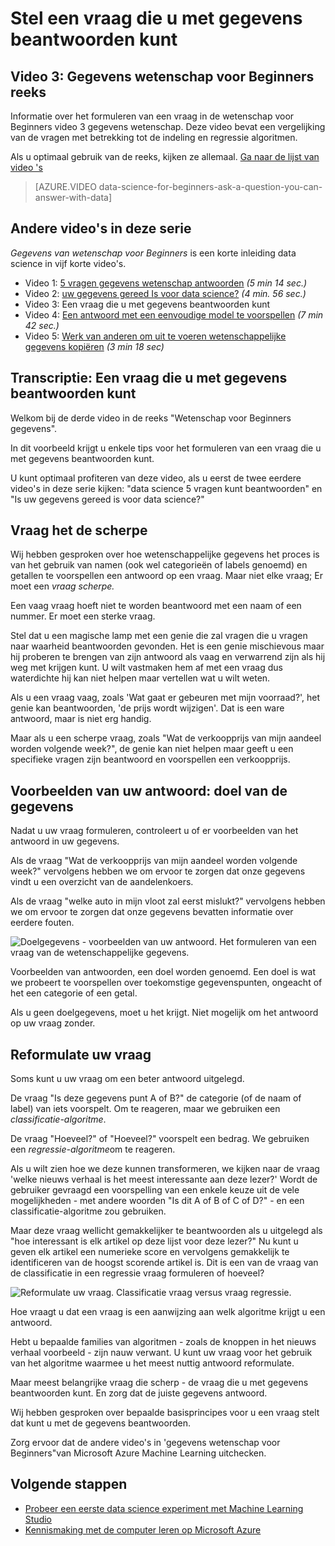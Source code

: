 <properties
   pageTitle="U beantwoordt een vraag formuleren met gegevens - vragen | Microsoft Azure"
   description="Informatie over het formuleren van een vraag in de wetenschap voor Beginners video 3 gegevens wetenschap. Bevat een vergelijking van de indeling en regressie vragen."
   keywords="Data science vragen, vragen, vragen regressie, classificatievragen formuleren, scherpe vraag"
   services="machine-learning"
   documentationCenter="na"
   authors="cjgronlund"
   manager="jhubbard"
   editor="cjgronlund"/>

<tags
   ms.service="machine-learning"
   ms.devlang="na"
   ms.topic="article"
   ms.tgt_pltfrm="na"
   ms.workload="na"
   ms.date="10/20/2016"
   ms.author="cgronlun;garye"/>

# <a name="ask-a-question-you-can-answer-with-data"></a>Stel een vraag die u met gegevens beantwoorden kunt

## <a name="video-3-data-science-for-beginners-series"></a>Video 3: Gegevens wetenschap voor Beginners reeks

Informatie over het formuleren van een vraag in de wetenschap voor Beginners video 3 gegevens wetenschap. Deze video bevat een vergelijking van de vragen met betrekking tot de indeling en regressie algoritmen.

Als u optimaal gebruik van de reeks, kijken ze allemaal. [Ga naar de lijst van video 's](#other-videos-in-this-series)

> [AZURE.VIDEO data-science-for-beginners-ask-a-question-you-can-answer-with-data]

## <a name="other-videos-in-this-series"></a>Andere video's in deze serie

*Gegevens van wetenschap voor Beginners* is een korte inleiding data science in vijf korte video's.

  * Video 1: [5 vragen gegevens wetenschap antwoorden](machine-learning-data-science-for-beginners-the-5-questions-data-science-answers.md) *(5 min 14 sec.)*
  * Video 2: [uw gegevens gereed Is voor data science?](machine-learning-data-science-for-beginners-is-your-data-ready-for-data-science.md) *(4 min. 56 sec.)*
  * Video 3: Een vraag die u met gegevens beantwoorden kunt
  * Video 4: [Een antwoord met een eenvoudige model te voorspellen](machine-learning-data-science-for-beginners-predict-an-answer-with-a-simple-model.md) *(7 min 42 sec.)*
  * Video 5: [Werk van anderen om uit te voeren wetenschappelijke gegevens kopiëren](machine-learning-data-science-for-beginners-copy-other-peoples-work-to-do-data-science.md) *(3 min 18 sec)*

## <a name="transcript-ask-a-question-you-can-answer-with-data"></a>Transcriptie: Een vraag die u met gegevens beantwoorden kunt

Welkom bij de derde video in de reeks "Wetenschap voor Beginners gegevens".  

In dit voorbeeld krijgt u enkele tips voor het formuleren van een vraag die u met gegevens beantwoorden kunt.

U kunt optimaal profiteren van deze video, als u eerst de twee eerdere video's in deze serie kijken: "data science 5 vragen kunt beantwoorden" en "Is uw gegevens gereed is voor data science?"

## <a name="ask-a-sharp-question"></a>Vraag het de scherpe

Wij hebben gesproken over hoe wetenschappelijke gegevens het proces is van het gebruik van namen (ook wel categorieën of labels genoemd) en getallen te voorspellen een antwoord op een vraag. Maar niet elke vraag; Er moet een *vraag scherpe.*

Een vaag vraag hoeft niet te worden beantwoord met een naam of een nummer. Er moet een sterke vraag.

Stel dat u een magische lamp met een genie die zal vragen die u vragen naar waarheid beantwoorden gevonden. Het is een genie mischievous maar hij proberen te brengen van zijn antwoord als vaag en verwarrend zijn als hij weg met krijgen kunt. U wilt vastmaken hem af met een vraag dus waterdichte hij kan niet helpen maar vertellen wat u wilt weten.

Als u een vraag vaag, zoals 'Wat gaat er gebeuren met mijn voorraad?', het genie kan beantwoorden, 'de prijs wordt wijzigen'. Dat is een ware antwoord, maar is niet erg handig.

Maar als u een scherpe vraag, zoals "Wat de verkoopprijs van mijn aandeel worden volgende week?", de genie kan niet helpen maar geeft u een specifieke vragen zijn beantwoord en voorspellen een verkoopprijs.

## <a name="examples-of-your-answer-target-data"></a>Voorbeelden van uw antwoord: doel van de gegevens

Nadat u uw vraag formuleren, controleert u of er voorbeelden van het antwoord in uw gegevens.

Als de vraag "Wat de verkoopprijs van mijn aandeel worden volgende week?" vervolgens hebben we om ervoor te zorgen dat onze gegevens vindt u een overzicht van de aandelenkoers.

Als de vraag "welke auto in mijn vloot zal eerst mislukt?" vervolgens hebben we om ervoor te zorgen dat onze gegevens bevatten informatie over eerdere fouten.

![Doelgegevens - voorbeelden van uw antwoord. Het formuleren van een vraag van de wetenschappelijke gegevens.](./media/machine-learning-data-science-for-beginners-ask-a-question-you-can-answer-with-data/machine-learning-data-science-target-data.png)

Voorbeelden van antwoorden, een doel worden genoemd. Een doel is wat we probeert te voorspellen over toekomstige gegevenspunten, ongeacht of het een categorie of een getal.

Als u geen doelgegevens, moet u het krijgt. Niet mogelijk om het antwoord op uw vraag zonder.

## <a name="reformulate-your-question"></a>Reformulate uw vraag

Soms kunt u uw vraag om een beter antwoord uitgelegd.

De vraag "Is deze gegevens punt A of B?" de categorie (of de naam of label) van iets voorspelt. Om te reageren, maar we gebruiken een *classificatie-algoritme*.

De vraag "Hoeveel?" of "Hoeveel?" voorspelt een bedrag. We gebruiken een *regressie-algoritme*om te reageren.

Als u wilt zien hoe we deze kunnen transformeren, we kijken naar de vraag 'welke nieuws verhaal is het meest interessante aan deze lezer?' Wordt de gebruiker gevraagd een voorspelling van een enkele keuze uit de vele mogelijkheden - met andere woorden "Is dit A of B of C of D?" - en een classificatie-algoritme zou gebruiken.

Maar deze vraag wellicht gemakkelijker te beantwoorden als u uitgelegd als "hoe interessant is elk artikel op deze lijst voor deze lezer?" Nu kunt u geven elk artikel een numerieke score en vervolgens gemakkelijk te identificeren van de hoogst scorende artikel is. Dit is een van de vraag van de classificatie in een regressie vraag formuleren of hoeveel?

![Reformulate uw vraag. Classificatie vraag versus vraag regressie.](./media/machine-learning-data-science-for-beginners-ask-a-question-you-can-answer-with-data/machine-learning-data-science-classification-question-vs-regression-question.png)

Hoe vraagt u dat een vraag is een aanwijzing aan welk algoritme krijgt u een antwoord.

Hebt u bepaalde families van algoritmen - zoals de knoppen in het nieuws verhaal voorbeeld - zijn nauw verwant. U kunt uw vraag voor het gebruik van het algoritme waarmee u het meest nuttig antwoord reformulate.

Maar meest belangrijke vraag die scherp - de vraag die u met gegevens beantwoorden kunt. En zorg dat de juiste gegevens antwoord.

Wij hebben gesproken over bepaalde basisprincipes voor u een vraag stelt dat kunt u met de gegevens beantwoorden.

Zorg ervoor dat de andere video's in 'gegevens wetenschap voor Beginners"van Microsoft Azure Machine Learning uitchecken.


## <a name="next-steps"></a>Volgende stappen

  * [Probeer een eerste data science experiment met Machine Learning Studio](machine-learning-create-experiment.md)
  * [Kennismaking met de computer leren op Microsoft Azure](machine-learning-what-is-machine-learning.md)
